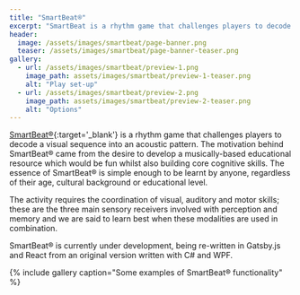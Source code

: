```yaml
---
title: "SmartBeat®"
excerpt: "SmartBeat is a rhythm game that challenges players to decode a visual sequence into an acoustic pattern"
header:
  image: /assets/images/smartbeat/page-banner.png
  teaser: /assets/images/smartbeat/page-banner-teaser.png
gallery:
  - url: /assets/images/smartbeat/preview-1.png
    image_path: assets/images/smartbeat/preview-1-teaser.png
    alt: "Play set-up"
  - url: /assets/images/smartbeat/preview-2.png
    image_path: assets/images/smartbeat/preview-2-teaser.png
    alt: "Options"
---
```


[SmartBeat®](https://smartbeat.herokuapp.com/){:target='_blank'} is a rhythm game that challenges players to decode a visual sequence into an acoustic pattern. The motivation behind SmartBeat® came from the desire to develop a musically-based educational resource which would be fun whilst also building core cognitive skills. The essence of SmartBeat® is simple enough to be learnt by anyone, regardless of their age, cultural background or educational level.

The activity requires the coordination of visual, auditory and motor skills; these are the three main sensory receivers involved with perception and memory and we are said to learn best when these modalities are used in combination.

SmartBeat® is currently under development, being re-written in Gatsby.js and React from an original version written with C# and WPF.

{% include gallery caption="Some examples of SmartBeat® functionality" %}
